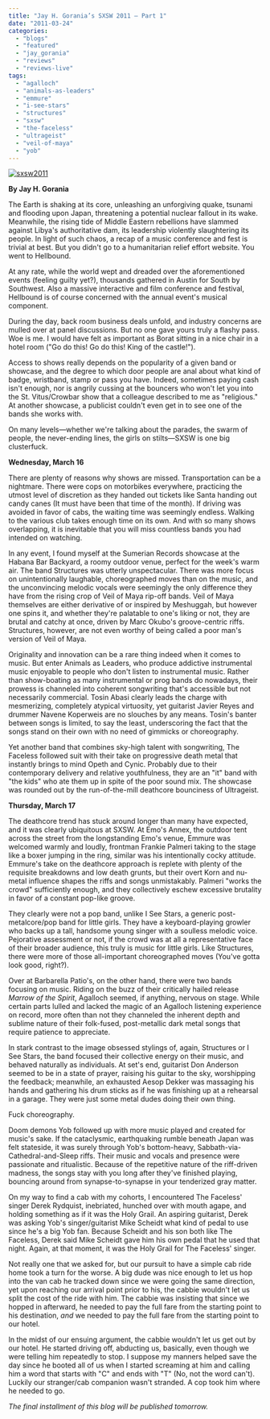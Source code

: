 ```yaml
---
title: "Jay H. Gorania’s SXSW 2011 – Part 1"
date: "2011-03-24"
categories: 
  - "blogs"
  - "featured"
  - "jay_gorania"
  - "reviews"
  - "reviews-live"
tags: 
  - "agalloch"
  - "animals-as-leaders"
  - "emmure"
  - "i-see-stars"
  - "structures"
  - "sxsw"
  - "the-faceless"
  - "ultrageist"
  - "veil-of-maya"
  - "yob"
---
```


[![](http://www.hellbound.ca/wp-content/uploads/2011/03/sxsw2011.png "sxsw2011")](http://www.hellbound.ca/wp-content/uploads/2011/03/sxsw2011.png)

**By Jay H. Gorania**

The Earth is shaking at its core, unleashing an unforgiving quake, tsunami and flooding upon Japan, threatening a potential nuclear fallout in its wake. Meanwhile, the rising tide of Middle Eastern rebellions have slammed against Libya's authoritative dam, its leadership violently slaughtering its people. In light of such chaos, a recap of a music conference and fest is trivial at best. But you didn't go to a humanitarian relief effort website. You went to Hellbound.

At any rate, while the world wept and dreaded over the aforementioned events (feeling guilty yet?), thousands gathered in Austin for South by Southwest. Also a massive interactive and film conference and festival, Hellbound is of course concerned with the annual event's musical component.

During the day, back room business deals unfold, and industry concerns are mulled over at panel discussions. But no one gave yours truly a flashy pass. Woe is me. I would have felt as important as Borat sitting in a nice chair in a hotel room ("Go do this! Go do this! King of the castle!").

Access to shows really depends on the popularity of a given band or showcase, and the degree to which door people are anal about what kind of badge, wristband, stamp or pass you have. Indeed, sometimes paying cash isn't enough, nor is angrily cussing at the bouncers who won't let you into the St. Vitus/Crowbar show that a colleague described to me as "religious." At another showcase, a publicist couldn't even get in to see one of the bands she works with.

On many levels—whether we're talking about the parades, the swarm of people, the never-ending lines, the girls on stilts—SXSW is one big clusterfuck.

**Wednesday, March 16**

There are plenty of reasons why shows are missed. Transportation can be a nightmare. There were cops on motorbikes everywhere, practicing the utmost level of discretion as they handed out tickets like Santa handing out candy canes (It must have been that time of the month). If driving was avoided in favor of cabs, the waiting time was seemingly endless. Walking to the various club takes enough time on its own. And with so many shows overlapping, it is inevitable that you will miss countless bands you had intended on watching.

In any event, I found myself at the Sumerian Records showcase at the Habana Bar Backyard, a roomy outdoor venue, perfect for the week's warm air. The band Structures was utterly unspectacular. There was more focus on unintentionally laughable, choreographed moves than on the music, and the unconvincing melodic vocals were seemingly the only difference they have from the rising crop of Veil of Maya rip-off bands. Veil of Maya themselves are either derivative of or inspired by Meshuggah, but however one spins it, and whether they're palatable to one's liking or not, they are brutal and catchy at once, driven by Marc Okubo's groove-centric riffs. Structures, however, are not even worthy of being called a poor man's version of Veil of Maya.

Originality and innovation can be a rare thing indeed when it comes to music. But enter Animals as Leaders, who produce addictive instrumental music enjoyable to people who don't listen to instrumental music. Rather than show-boating as many instrumental or prog bands do nowadays, their prowess is channeled into coherent songwriting that's accessible but not necessarily commercial. Tosin Abasi clearly leads the charge with mesmerizing, completely atypical virtuosity, yet guitarist Javier Reyes and drummer Navene Koperweis are no slouches by any means. Tosin's banter between songs is limited, to say the least, underscoring the fact that the songs stand on their own with no need of gimmicks or choreography.

Yet another band that combines sky-high talent with songwriting, The Faceless followed suit with their take on progressive death metal that instantly brings to mind Opeth and Cynic. Probably due to their contemporary delivery and relative youthfulness, they are an "it" band with "the kids" who ate them up in spite of the poor sound mix. The showcase was rounded out by the run-of-the-mill deathcore bounciness of Ultrageist.

**Thursday, March 17**

The deathcore trend has stuck around longer than many have expected, and it was clearly ubiquitous at SXSW. At Emo's Annex, the outdoor tent across the street from the longstanding Emo's venue, Emmure was welcomed warmly and loudly, frontman Frankie Palmeri taking to the stage like a boxer jumping in the ring, similar was his intentionally cocky attitude. Emmure's take on the deathcore approach is replete with plenty of the requisite breakdowns and low death grunts, but their overt Korn and nu-metal influence shapes the riffs and songs unmistakably. Palmeri "works the crowd" sufficiently enough, and they collectively eschew excessive brutality in favor of a constant pop-like groove.

They clearly were not a pop band, unlike I See Stars, a generic post-metalcore/pop band for little girls. They have a keyboard-playing growler who backs up a tall, handsome young singer with a soulless melodic voice. Pejorative assessment or not, if the crowd was at all a representative face of their broader audience, this truly is music for little girls. Like Structures, there were more of those all-important choreographed moves (You've gotta look good, right?).

Over at Barbarella Patio's, on the other hand, there were two bands focusing on music. Riding on the buzz of their critically hailed release _Marrow of the Spirit_, Agalloch seemed, if anything, nervous on stage. While certain parts lulled and lacked the magic of an Agalloch listening experience on record, more often than not they channeled the inherent depth and sublime nature of their folk-fused, post-metallic dark metal songs that require patience to appreciate.

In stark contrast to the image obsessed stylings of, again, Structures or I See Stars, the band focused their collective energy on their music, and behaved naturally as individuals. At set's end, guitarist Don Anderson seemed to be in a state of prayer, raising his guitar to the sky, worshipping the feedback; meanwhile, an exhausted Aesop Dekker was massaging his hands and gathering his drum sticks as if he was finishing up at a rehearsal in a garage. They were just some metal dudes doing their own thing.

Fuck choreography.

Doom demons Yob followed up with more music played and created for music's sake. If the cataclysmic, earthquaking rumble beneath Japan was felt stateside, it was surely through Yob's bottom-heavy, Sabbath-via-Cathedral-and-Sleep riffs. Their music and vocals and presence were passionate and ritualistic. Because of the repetitive nature of the riff-driven madness, the songs stay with you long after they've finished playing, bouncing around from synapse-to-synapse in your tenderized gray matter.

On my way to find a cab with my cohorts, I encountered The Faceless' singer Derek Rydquist, inebriated, hunched over with mouth agape, and holding something as if it was the Holy Grail. An aspiring guitarist, Derek was asking Yob's singer/guitarist Mike Scheidt what kind of pedal to use since he's a big Yob fan. Because Scheidt and his son both like The Faceless, Derek said Mike Scheidt gave him his own pedal that he used that night. Again, at that moment, it was the Holy Grail for The Faceless' singer.

Not really one that we asked for, but our pursuit to have a simple cab ride home took a turn for the worse. A big dude was nice enough to let us hop into the van cab he tracked down since we were going the same direction, yet upon reaching our arrival point prior to his, the cabbie wouldn't let us split the cost of the ride with him. The cabbie was insisting that since we hopped in afterward, he needed to pay the full fare from the starting point to his destination, _and_ we needed to pay the full fare from the starting point to our hotel.

In the midst of our ensuing argument, the cabbie wouldn't let us get out by our hotel. He started driving off, abducting us, basically, even though we were telling him repeatedly to stop. I suppose my manners helped save the day since he booted all of us when I started screaming at him and calling him a word that starts with "C" and ends with "T" (No, not the word can't). Luckily our stranger/cab companion wasn't stranded. A cop took him where he needed to go.

_The final installment of this blog will be published tomorrow._
